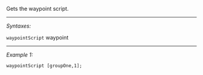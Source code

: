 Gets the waypoint script.


---
*Syntaxes:*

`waypointScript` waypoint

---
*Example 1:*

```sqf
waypointScript [groupOne,1];
```
